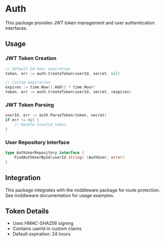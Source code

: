 # Auth

This package provides JWT token management and user authentication interfaces.

## Usage

### JWT Token Creation
```go
// Default 24-hour expiration
token, err := auth.CreateToken(userId, secret, nil)

// Custom expiration
expires := time.Now().Add(2 * time.Hour)
token, err := auth.CreateToken(userId, secret, &expires)
```

### JWT Token Parsing
```go
userId, err := auth.ParseToken(token, secret)
if err != nil {
    // Handle invalid token
}
```

### User Repository Interface
```go
type AuthUserRepository interface {
    FindAuthUserById(userId string) (AuthUser, error)
}
```

## Integration

This package integrates with the middleware package for route protection. See middleware documentation for usage examples.

## Token Details
- Uses HMAC-SHA256 signing
- Contains userId in custom claims
- Default expiration: 24 hours